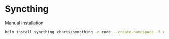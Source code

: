 # Syncthing

Manual installation

```bash
helm install syncthing charts/syncthing -n code --create-namespace -f values.yaml
```
